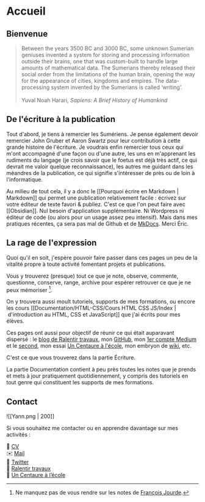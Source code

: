 # Accueil
## Bienvenue

> Between the years 3500 BC and 3000 BC, some unknown Sumerian geniuses invented a system for storing and processing information outside their brains, one that was custom-built to handle large amounts of mathematical data. The Sumerians thereby released their social order from the limitations of the human brain, opening the way for the appearance of cities, kingdoms and empires. The data-processing system invented by the Sumerians is called ‘writing’.<br /><br />
> Yuval Noah Harari, *Sapiens: A Brief History of Humankind*

## De l'écriture à la publication
Tout d'abord, je tiens à remercier les Sumériens. Je pense également devoir remercier John Gruber et Aaron Swartz pour leur contribution à cette grande histoire de l'écriture. Je voudrais enfin remercier tous ceux qui m'ont accompagné d'une façon ou d'une autre, les uns en m'apprenant les rudiments du langage (je crois savoir que le foetus est déjà très actif, ce qui devrait me valoir quelque reconnaissance), les autres me guidant dans les méandres de la publication, ce qui signifie s'intéresser de près ou de loin à l'informatique.

Au milieu de tout cela, il y a donc le [[Pourquoi écrire en Markdown | Markdown]] qui permet une publication relativement facile : écrivez sur votre éditeur de texte favori & publiez. C'est ce que l'on peut faire avec [[Obsidian]]. Nul besoin d'application supplémentaire. Ni Wordpress ni éditeur de code (ou alors pour un usage assez peu intensif). Mais dans mes pratiques récentes, ça sera pas mal de Github et de [MkDocs](https://squidfunk.github.io/mkdocs-material/). Merci Éric.

## La rage de l'expression
Quoi qu'il en soit, j'espère pouvoir faire passer dans ces pages un peu de la vitalité propre à toute activité fomentant projets et publications.

Vous y trouverez (presque) tout ce que je note, observe, commente, questionne, conserve, range, archive pour espérer retrouver ce que je ne peux mémoriser [^1].

On y trouvera aussi moult tutoriels, supports de mes formations, ou encore les cours [[Documentation/HTML-CSS/Cours HTML CSS JS/Index | d'introduction au HTML, CSS et JavaScript]] que j'ai écrits pour mes élèves.

Ces pages ont aussi pour objectif de réunir ce qui était auparavant dispersé : le [blog de Ralentir travaux](https://www.ralentirtravaux.com/le_blog/), mon [GitHub](https://github.com/YannHY), mon [1er compte Medium](https://medium.com/@yannhoury) et le [second](https://yannhoury-10079.medium.com), mon essai [Un Centaure à l'école](https://www.amazon.fr/centaure-l%C3%A9cole-Comment-num%C3%A9rique-professeur-ebook/dp/B01GAC4D8Q), mon embryon de [wiki](https://www.ralentirtravaux.com/w/index.php?title=Accueil), etc. 

C'est ce que vous trouverez dans la partie Écriture.

La partie Documentation contient à peu près toutes les notes que je prends et mets à jour pratiquement quotidiennement, y compris des tutoriels en tout genre qui constituent les supports de mes formations.


## Contact
![[Yann.png | 200]]

Si vous souhaitez me contacter ou en apprendre davantage sur mes activités :

👤 [CV](https://yann-houry.netlify.app)<br />
✉️ [Mail](mailto:yannhoury@ralentirtravaux.com)<br />
💬 [Twitter](https://twitter.com/yannhoury)<br />
🧭 [Ralentir travaux](https://www.ralentirtravaux.com/)<br />
📖 [Un Centaure à l’école](https://www.amazon.fr/centaure-l%C3%A9cole-Comment-num%C3%A9rique-professeur-ebook/dp/B01GAC4D8Q)  

[^1]: Ne manquez pas de vous rendre sur les notes de [François Jourde](https://publish.obsidian.md/jourde/Site).